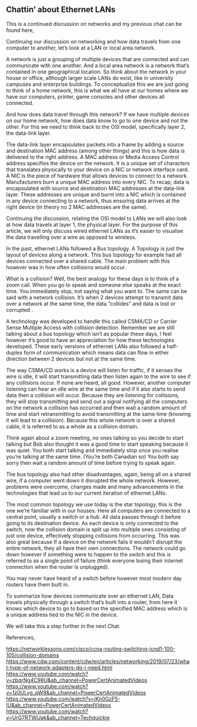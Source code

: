 ## Chattin’ about Ethernet LANs


This is a continued discussion on networks and my previous chat can be found here,



Continuing our discussion on networking and how data travels from one computer to another, let’s look at a LAN or local area network.

A network is just a grouping of multiple devices that are connected and can communicate with one another. And a local area network is a network that’s contained in one geographical location. So think about the network in your house or office, although larger scale LANs do exist, like in university campuses and enterprise buildings. To conceptualize this we are just going to think of a home network, this is what we all have at our homes where we have our computers, printer, game consoles and other devices all connected. 

And how does data travel through this network? If we have multiple devices on our home network, how does data know to go to one device and not the other. For this we need to think back to the OSI model, specifically layer 2, the data-link layer.

The data-link layer encapsulates packets into a frame by adding a source and destination MAC address (among other things) and this is how data is delivered to the right address. A MAC address or Media Access Control address specifies the device on the network. It is a unique set of characters that translates physically to your device on a NIC or network interface card. A NIC is the piece of hardware that allows devices to connect to a network. Manufacturers burn a unique MAC address into every NIC. To recap, data is encapsulated with source and destination MAC addresses at the data-link layer. These addresses are unique and burnt into a NIC which is contained in any device connecting to a network, thus ensuring data arrives at the right device (in theory no 2 MAC addresses are the same).

Continuing the discussion, relating the OSI model to LANs we will also look at how data travels at layer 1, the physical layer. For the purpose of this article, we will only discuss wired ethernet LANs as it’s easier to visualise the data travelling over a wire as opposed to wireless. 

In the past, ethernet LANs followed a Bus topology. A Topology is just the layout of devices along a network. This bus topology for example had all devices connected over a shared cable. The main problem with this however was in how often collisions would occur.

What is a collision? Well, the best analogy for these days is to think of a zoom call. When you go to speak and someone else speaks at the exact time. You immediately stop, not saying what you want to. The same can be said with a network collision. It’s when 2 devices attempt to transmit data over a network at the same time, the data “collides” and data is lost or corrupted . 

A technology was developed to handle this called CSMA/CD or Carrier Sense Multiple Access with collision detection. Remember we are still talking about a bus topology which isn’t as popular these days, I feel however it’s good to have an appreciation for how these technologies developed. These early versions of ethernet LANs also followed a half-duplex form of communication which means data can flow in either direction between 2 devices but not at the same time.

The way CSMA/CD works is a device will listen for traffic, if it senses the wire is idle, it will start transmitting data then listen again to the wire to see if any collisions occur. If none are heard, all good. However, another computer listening can hear an idle wire at the same time and if it also starts to send data then a collision will occur. Because they are listening for collisions, they will stop transmitting and send out a signal notifying all the computers on the network a collision has occurred and then wait a random amount of time and start retransmitting to avoid transmitting at the same time (knowing it will lead to a collision). Because this whole network is over a shared cable, it is referred to as a whole as a collision domain.

Think again about a zoom meeting, no ones talking so you decide to start talking but Bob also thought it was a good time to start speaking because it was quiet. You both start talking and immediately stop once you realise you’re talking at the same time. (You’re both Canadian so) You both say sorry then wait a random amount of time before trying to speak again.

The bus topology also had other disadvantages, again, being all on a shared wire, if a computer went down it disrupted the whole network. However, problems were overcome, changes made and many advancements in the technologies that lead us to our current iteration of ethernet LANs.

The most common topology we use today is the star topology, this is the one we’re familiar with in our houses. Here all computers are connected to a central point, usually a switch or a hub. All data passes through it before going to its destination device. As each device is only connected to the switch, now the collision domain is split up into multiple ones consisting of just one device, effectively stopping collisions from occurring. This was also great because If a device on the network fails it wouldn’t disrupt the entire network, they all have their own connections. The network could go down however if something were to happen to the switch and this is referred to as a single point of failure (think everyone losing their internet connection when the router is unplugged).

You may never have heard of a switch before however most modern day routers have them built in.

To summarize how devices communicate over an ethernet LAN, Data travels physically through a switch that’s built into a router, from here it knows which device to go to based on the specified MAC address which is a unique address tied to the NIC in the device.

We will take this a step further in the next Chat.


References,

https://networklessons.com/cisco/ccna-routing-switching-icnd1-100-105/collision-domains
https://www.cdw.com/content/cdw/en/articles/networking/2019/07/23/what-type-of-network-adapters-do-i-need.html
https://www.youtube.com/watch?v=zbqrNg4C98U&ab_channel=PowerCertAnimatedVideos
https://www.youtube.com/watch?v=1z0ULvg_pW8&ab_channel=PowerCertAnimatedVideos
https://www.youtube.com/watch?v=iKn0GzF5-IU&ab_channel=PowerCertAnimatedVideos
https://www.youtube.com/watch?v=UrG7RTWIJak&ab_channel=Techquickie

